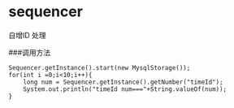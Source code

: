 # sequencer
自增ID 处理

###调用方法


```
Sequencer.getInstance().start(new MysqlStorage());     
for(int i =0;i<10;i++){
    long num = Sequencer.getInstance().getNumber("timeId");
    System.out.println("timeId num==="+String.valueOf(num));
}
```
